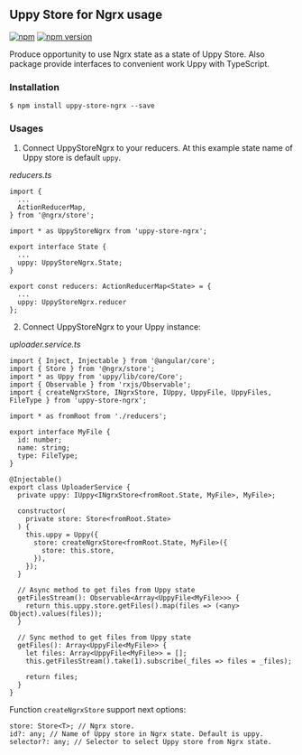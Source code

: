 ## Uppy Store for Ngrx usage
[![npm](https://img.shields.io/npm/l/uppy-store-ngrx.svg?maxAge=2592000)]()
[![npm version](https://badge.fury.io/js/uppy-store-ngrx.svg)](https://badge.fury.io/js/uppy-store-ngrx)

Produce opportunity to use Ngrx state as a state of Uppy Store. Also package provide interfaces to convenient work Uppy with TypeScript.

### Installation
```
$ npm install uppy-store-ngrx --save
```

### Usages

1. Connect UppyStoreNgrx to your reducers. At this example state name of Uppy store is default `uppy`. 

*reducers.ts*
```
import {
  ...
  ActionReducerMap,
} from '@ngrx/store';

import * as UppyStoreNgrx from 'uppy-store-ngrx';

export interface State {
  ...
  uppy: UppyStoreNgrx.State;
}

export const reducers: ActionReducerMap<State> = {
  ...
  uppy: UppyStoreNgrx.reducer
};
```

2. Connect UppyStoreNgrx to your Uppy instance:

*uploader.service.ts*
```
import { Inject, Injectable } from '@angular/core';
import { Store } from '@ngrx/store';
import * as Uppy from 'uppy/lib/core/Core';
import { Observable } from 'rxjs/Observable';
import { createNgrxStore, INgrxStore, IUppy, UppyFile, UppyFiles, FileType } from 'uppy-store-ngrx';

import * as fromRoot from './reducers';

export interface MyFile {
  id: number;
  name: string;
  type: FileType;
}

@Injectable()
export class UploaderService {
  private uppy: IUppy<INgrxStore<fromRoot.State, MyFile>, MyFile>;
  
  constructor(
    private store: Store<fromRoot.State>
  ) {
    this.uppy = Uppy({
      store: createNgrxStore<fromRoot.State, MyFile>({
        store: this.store,
      }),
    });
  }

  // Async method to get files from Uppy state
  getFilesStream(): Observable<Array<UppyFile<MyFile>>> {
    return this.uppy.store.getFiles().map(files => (<any> Object).values(files));
  }

  // Sync method to get files from Uppy state
  getFiles(): Array<UppyFile<MyFile>> {
    let files: Array<UppyFile<MyFile>> = [];
    this.getFilesStream().take(1).subscribe(_files => files = _files);

    return files;
  }
}

```

Function `createNgrxStore` support next options:
``` 
store: Store<T>; // Ngrx store.
id?: any; // Name of Uppy store in Ngrx state. Default is uppy.
selector?: any; // Selector to select Uppy store from Ngrx state.
```